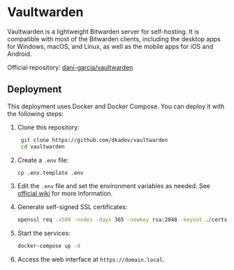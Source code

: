 # Vaultwarden

Vaultwarden is a lightweight Bitwarden server for self-hosting. It is compatible with most of the Bitwarden clients, including the desktop apps for Windows, macOS, and Linux, as well as the mobile apps for iOS and Android.

Official repository: [dani-garcia/vaultwarden](https://github.com/dani-garcia/vaultwarden)

## Deployment

This deployment uses Docker and Docker Compose. You can deploy it with the following steps:

1. Clone this repository:

   ```bash
    git clone https://github.com/dkadev/vaultwarden
    cd vaultwarden
    ```

2. Create a `.env` file:

   ```bash
   cp .env.template .env
   ```

3. Edit the `.env` file and set the environment variables as needed. See [official wiki](https://github.com/dani-garcia/vaultwarden/wiki/Configuration-overview) for more information.

4. Generate self-signed SSL certificates:

   ```bash
   openssl req -x509 -nodes -days 365 -newkey rsa:2048 -keyout ./certs/vaultwarden.key -out ./certs/vaultwarden.crt
   ```

5. Start the services:

   ```bash
   docker-compose up -d
   ```

6. Access the web interface at `https://domain.local`.
